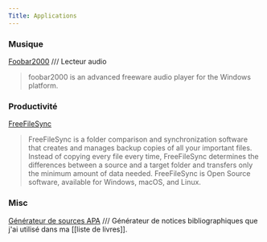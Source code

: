 ```yaml
---
Title: Applications
---
```


### Musique
[Foobar2000](https://www.foobar2000.org/) /// Lecteur audio
>foobar2000 is an advanced freeware audio player for the Windows platform.

### Productivité
[FreeFileSync](https://freefilesync.org/download.php)
>FreeFileSync is a folder comparison and synchronization software that creates and manages backup copies of all your important files. Instead of copying every file every time, FreeFileSync determines the differences between a source and a target folder and transfers only the minimum amount of data needed. FreeFileSync is Open Source software, available for Windows, macOS, and Linux.

### Misc
[Générateur de sources APA](https://www.scribbr.fr/generateur-apa/) /// Générateur de notices bibliographiques que j'ai utilisé dans ma [[liste de livres]].